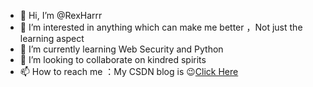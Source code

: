 - 👋 Hi, I’m @RexHarrr
- 👀 I’m interested in anything which can make me better ，Not just the learning aspect
- 🌱 I’m currently learning Web Security and Python
- 💞️ I’m looking to collaborate on kindred spirits
- 📫 How to reach me ：My CSDN blog is 😉[Click Here](https://blog.csdn.net/m0_51683653?type=blog)

<!---
RexHarrr/RexHarrr is a ✨ special ✨ repository because its `README.md` (this file) appears on your GitHub profile.
You can click the Preview link to take a look at your changes.
--->
